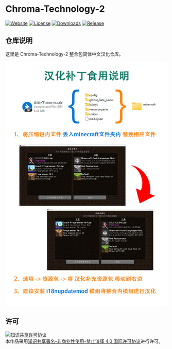 <!-- markdownlint-disable MD033 -->
# Chroma-Technology-2

[![Website](https://shields.io/website?up_message=anyijun.com&url=http://anyijun.com&label=Website)](http://anyijun.com)
[![License](https://img.shields.io/badge/License-CC%20BY--NC--ND%204.0-blue)](https://github.com/ShaBaiTianCN/Chroma-Technology-2/blob/master/LICENSE)
[![Downloads](https://shields.io/github/downloads/ShaBaiTianCN/Chroma-Technology-2/total?label=Downloads)](https://github.com/ShaBaiTianCN/Chroma-Technology-2/releases)
[![Release](https://shields.io/github/v/release/ShaBaiTianCN/Chroma-Technology-2?display_name=tag&include_prereleases&label=Release)](https://github.com/ShaBaiTianCN/Chroma-Technology-2/releases/latest)

## 仓库说明

这里是 Chroma-Technology-2 整合包简体中文汉化仓库。

![汉化补丁食用说明](汉化补丁食用说明.jpg)

## 许可

<a rel="license" href="http://creativecommons.org/licenses/by-nc-nd/4.0/"><img alt="知识共享许可协议" style="border-width:0" src="https://i.creativecommons.org/l/by-nc-nd/4.0/88x31.png" /></a><br />本作品采用<a rel="license" href="http://creativecommons.org/licenses/by-nc-nd/4.0/">知识共享署名-非商业性使用-禁止演绎 4.0 国际许可协议</a>进行许可。
